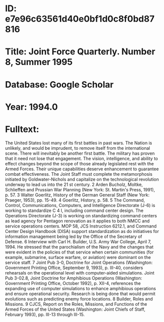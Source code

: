 # ID: e7e96c63561d40e0bf1d0c8f0bd87816
# Title: Joint Force Quarterly. Number 8, Summer 1995
# Database: Google Scholar
# Year: 1994.0
# Fulltext:
The United States lost many of its first battles in past wars.
The Nation is unlikely, and would be imprudent, to remove itself from the international scene.
There will inevitably be another first battle.
The military has proven that it need not lose that engagement.
The vision, intelligence, and ability to effect changes beyond the scope of those already legislated rest with the Armed Forces.
Their unique capabilities deserve enhancement to guarantee combat effectiveness.
The Joint Staff must complete the metamorphosis initiated by Goldwater-Nichols and capitalize on the technological revolution underway to lead us into the 21 st century.
2 Arden Bucholz, Moltke, Schlieffen and Prussian War Planning (New York: St. Martin's Press, 1991), p. 57.
3 Walter Goerlitz, History of the German General Staff (New York: Praeger, 1953), pp.
15-49.
4 Goerlitz, History, p. 58.
5 The Command, Control, Communications, Computers, and Intelligence Directorate (J-6) is working to standardize C 4 I, including command center design.
The Operations Directorate (J-3) is working on standardizing command centers as lead agency for Pentagon renovation as it applies to both NMCC and service operations centers.
MOP 58, JCS Instruction 6212.1, and Command Center Design Handbook (DISA) support standardization as do initiatives for information management being led by the Office of the Secretary of Defense.
6 Interview with Carl H. Builder, U.S. Army War College, April 7, 1994.
He stressed that the parochialism of the Navy and the changes that were evident in the policies of that service when certain communities (for example, submarine, surface warfare, or aviation) were dominant on the service staff.
7 Joint Pub 3-0, Doctrine for Joint Operations (Washington: Government Printing Office, September 9, 1993), p. III-40, considers rehearsals on the operational level with computer-aided simulations.
Joint Pub 3-02.8, Joint Doctrine for Amphibious Operations (Washington: Government Printing Office, October 1992), p. XII-4, references the expanding use of computer simulations to enhance amphibious operations and ensure operational security.
Research is being done that would permit evolutions such as predicting enemy force locations.
8 Builder, Roles and Missions.
9 CJCS, Report on the Roles, Missions, and Functions of the Armed Forces of the United States (Washington: Joint Chiefs of Staff, February 1993), pp.
III-13 through III-15.